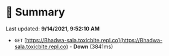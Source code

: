 # 📖 Summary
Last updated: **9/14/2021, 9:52:10 AM**

- `GET` [https://Bhadwa-sala.toxicblte.repl.co](https://Bhadwa-sala.toxicblte.repl.co) - **Down** (3841ms)
